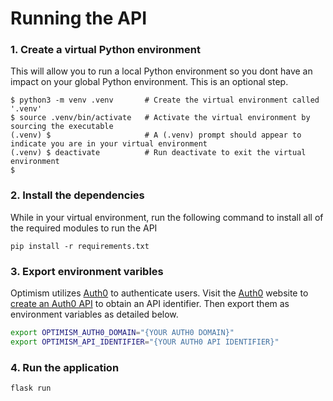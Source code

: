 
# Running the API

### 1. Create a virtual Python environment

This will allow you to run a local Python environment so you dont have an impact on your global Python environment. This is an optional step.

```
$ python3 -m venv .venv       # Create the virtual environment called '.venv'
$ source .venv/bin/activate   # Activate the virtual environment by sourcing the executable
(.venv) $                     # A (.venv) prompt should appear to indicate you are in your virtual environment
(.venv) $ deactivate          # Run deactivate to exit the virtual environment
$
```

### 2. Install the dependencies

While in your virtual environment, run the following command to install all of the required modules to run the API

```
pip install -r requirements.txt
```

### 3. Export environment varibles
Optimism utilizes [Auth0](http://auth0.com) to authenticate users. Visit the [Auth0](http://auth0.com) website to [create an Auth0 API](https://auth0.com/docs/apis) to obtain an API identifier. Then export them as environment variables as detailed below.

```bash
export OPTIMISM_AUTH0_DOMAIN="{YOUR AUTH0 DOMAIN}"
export OPTIMISM_API_IDENTIFIER="{YOUR AUTH0 API IDENTIFIER}"
```

### 4. Run the application

```
flask run
```
